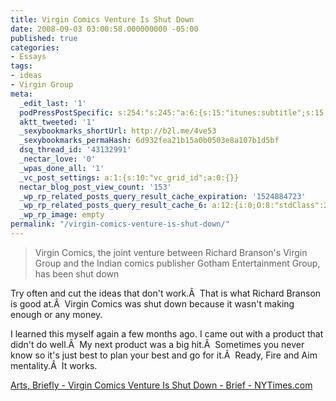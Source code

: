 ```yaml
---
title: Virgin Comics Venture Is Shut Down
date: 2008-09-03 03:00:58.000000000 -05:00
published: true
categories:
- Essays
tags:
- ideas
- Virgin Group
meta:
  _edit_last: '1'
  podPressPostSpecific: s:254:"s:245:"a:6:{s:15:"itunes:subtitle";s:15:"##PostExcerpt##";s:14:"itunes:summary";s:15:"##PostExcerpt##";s:15:"itunes:keywords";s:17:"##WordPressCats##";s:13:"itunes:author";s:10:"##Global##";s:15:"itunes:explicit";s:2:"No";s:12:"itunes:block";s:2:"No";}";";
  aktt_tweeted: '1'
  _sexybookmarks_shortUrl: http://b2l.me/4ve53
  _sexybookmarks_permaHash: 6d932fea21b15a0b0503e8a107b1d5bf
  dsq_thread_id: '43132991'
  _nectar_love: '0'
  _wpas_done_all: '1'
  _vc_post_settings: a:1:{s:10:"vc_grid_id";a:0:{}}
  nectar_blog_post_view_count: '153'
  _wp_rp_related_posts_query_result_cache_expiration: '1524884723'
  _wp_rp_related_posts_query_result_cache_6: a:12:{i:0;O:8:"stdClass":2:{s:7:"post_id";s:4:"1176";s:5:"score";s:18:"107.79897844226633";}i:1;O:8:"stdClass":2:{s:7:"post_id";s:4:"1085";s:5:"score";s:18:"107.79897844226633";}i:2;O:8:"stdClass":2:{s:7:"post_id";s:4:"1058";s:5:"score";s:18:"107.79897844226633";}i:3;O:8:"stdClass":2:{s:7:"post_id";s:4:"1311";s:5:"score";s:18:"106.58608945583688";}i:4;O:8:"stdClass":2:{s:7:"post_id";s:3:"843";s:5:"score";s:17:"86.94951469021218";}i:5;O:8:"stdClass":2:{s:7:"post_id";s:3:"327";s:5:"score";s:17:"79.32107519959177";}i:6;O:8:"stdClass":2:{s:7:"post_id";s:4:"1052";s:5:"score";s:17:"78.71176947680453";}i:7;O:8:"stdClass":2:{s:7:"post_id";s:3:"359";s:5:"score";s:17:"76.46484348772086";}i:8;O:8:"stdClass":2:{s:7:"post_id";s:3:"321";s:5:"score";s:17:"75.56087324020956";}i:9;O:8:"stdClass":2:{s:7:"post_id";s:4:"1417";s:5:"score";s:17:"69.40932327781604";}i:10;O:8:"stdClass":2:{s:7:"post_id";s:4:"1309";s:5:"score";s:17:"69.40932327781604";}i:11;O:8:"stdClass":2:{s:7:"post_id";s:4:"1196";s:5:"score";s:17:"69.40932327781604";}}
  _wp_rp_image: empty
permalink: "/virgin-comics-venture-is-shut-down/"
---
```

<blockquote>Virgin Comics, the joint venture between Richard Branson's Virgin Group and the Indian comics publisher Gotham Entertainment Group, has been shut down</p></blockquote>
<p>Try often and cut the ideas that don't work.Â  That is what Richard Branson is good at.Â  Virgin Comics was shut down because it wasn't making enough or any money.</p>
<p>I learned this myself again a few months ago. I came out with a product that didn't do well.Â  My next product was a big hit.Â  Sometimes you never know so it's just best to plan your best and go for it.Â  Ready, Fire and Aim mentality.Â  It works.</p>
<p><a href="http://www.nytimes.com/2008/08/27/arts/27arts-VIRGINCOMICS_BRF.html?_r=1&amp;ref=arts&amp;oref=slogin" rel="nofollow">Arts, Briefly - Virgin Comics Venture Is Shut Down - Brief - NYTimes.com</a></p>
